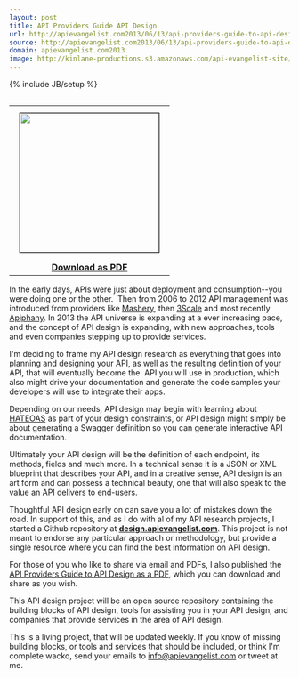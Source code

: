 ```yaml
---
layout: post
title: API Providers Guide API Design
url: http://apievangelist.com2013/06/13/api-providers-guide-to-api-design/
source: http://apievangelist.com2013/06/13/api-providers-guide-to-api-design/
domain: apievangelist.com2013
image: http://kinlane-productions.s3.amazonaws.com/api-evangelist-site/blog/api-evangelist-api-providers-guide-api-design-white-paper.png
---
```

{% include JB/setup %}
<table width="250" align="right">
<tbody>
<tr>
<td align="center"><a href="http://design.apievangelist.com/" target="_blank"><img style="border: 1px solid #000; margin: 10px;" src="https://s3.amazonaws.com/kinlane-productions/whitepapers/api-evangelist-api-providers-guide-api-design-white-paper.png" alt="" width="250" align="right" /></a></td>
</tr>
<tr>
<td align="center"><strong><a href="http://bit.ly/151yBNn" target="_blank">Download as PDF</a></strong></td>
</tr>
</tbody>
</table>
<p>In the early days, APIs were just about deployment and consumption--you were doing one or the other.&nbsp; Then from 2006 to 2012 API management was introduced from providers like <a title="Mashery" href="http://www.apievangelist.com/2013/06/10/history-of-apis-mashery/">Mashery</a>, then <a title="3Scale" href="http://3Scale.net">3Scale</a> and most recently <a title="Apiphany" href="http://apiphany.com">Apiphany</a>. In 2013 the API universe is expanding at a ever increasing pace, and the concept of API design is expanding, with new approaches, tools and even companies stepping up to provide services.</p>
<p>I'm deciding to frame my API design research as everything that goes into planning and designing your API, as well as the resulting definition of your API, that will eventually become the&nbsp; API you will use in production, which also might drive your documentation and generate the code samples your developers will use to integrate their apps.</p>
<p>Depending on our needs, API design may begin with learning about <a href="http://en.wikipedia.org/wiki/HATEOAS">HATEOAS</a> as part of your design constraints, or API design might simply be about generating a Swagger definition so you can generate interactive API documentation.</p>
<p>Ultimately your API design will be the definition of each endpoint, its methods, fields and much more. In a technical sense it is a JSON or XML blueprint that describes your API, and in a creative sense, API design is an art form and can possess a technical beauty, one that will also speak to the value an API delivers to end-users.</p>
<p>Thoughtful API design early on can save you a lot of mistakes down the road. In support of this, and as I do with al of my API research projects, I started a Github repository at <span style="text-decoration: underline;"><strong><a title="API Design" href="http://design.apievangelist.com">design.apievangelist.com</a></strong></span>. This project is not meant to endorse any particular approach or methodology, but provide a single resource where you can find the best information on API design.&nbsp;</p>
<p>For those of you who like to share via email and PDFs, I also published the <a href="http://bit.ly/151yBNn">API Providers Guide to API Design as a PDF</a>, which you can download and share as you wish. &nbsp;</p>
<p>This API design project will be an open source repository containing the building blocks of API design, tools for assisting you in your API design, and companies that provide services in the area of API design.</p>
<p>This is a living project, that will be updated weekly. If you know of missing building blocks, or tools and services that should be included, or think I'm complete wacko, send your emails to <a href="mailto:info@apievangelist.com">info@apievangelist.com</a> or tweet at me.</p>

